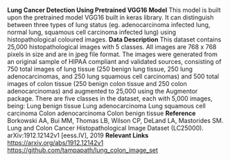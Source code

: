 **Lung Cancer Detection Using Pretrained VGG16 Model**
This model is built upon the pretrained model VGG16 built in keras library. It can distinguish between three types of lung status (eg. adenocarcinoma infected lung, normal lung, squamous cell carcinoma infected lung) using histopathological coloured images.
**Data Description**
This dataset contains 25,000 histopathological images with 5 classes. All images are 768 x 768 pixels in size and are in jpeg file format.
The images were generated from an original sample of HIPAA compliant and validated sources, consisting of 750 total images of lung tissue (250 benign lung tissue, 250 lung adenocarcinomas, and 250 lung squamous cell carcinomas) and 500 total images of colon tissue (250 benign colon tissue and 250 colon adenocarcinomas) and augmented to 25,000 using the Augmentor package.
There are five classes in the dataset, each with 5,000 images, being:
Lung benign tissue
Lung adenocarcinoma
Lung squamous cell carcinoma
Colon adenocarcinoma
Colon benign tissue
**Reference**
Borkowski AA, Bui MM, Thomas LB, Wilson CP, DeLand LA, Mastorides SM. Lung and Colon Cancer Histopathological Image Dataset (LC25000). arXiv:1912.12142v1 [eess.IV], 2019
**Relevant Links**
https://arxiv.org/abs/1912.12142v1
https://github.com/tampapath/lung_colon_image_set
